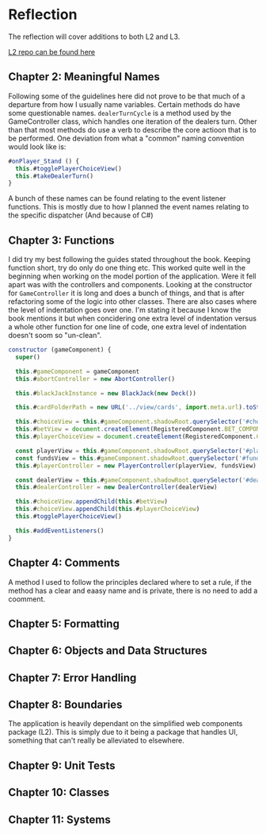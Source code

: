 # Reflection
The reflection will cover additions to both L2 and L3.

[L2 repo can be found here](https://github.com/SimonDaraf/simplified-web-components)

## Chapter 2: Meaningful Names
Following some of the guidelines here did not prove to be that much of a departure from how I usually name variables.
Certain methods do have some questionable names. `dealerTurnCycle` is a method used by the GameController class, which handles one iteration of the dealers turn. Other than that most methods do use a verb to describe the core actioon that is to be performed. One deviation from what a "common" naming convention would look like is:
```js
#onPlayer_Stand () {
  this.#togglePlayerChoiceView()
  this.#takeDealerTurn()
}
```
A bunch of these names can be found relating to the event listener functions. This is mostly due to how I planned the event names relating to the specific dispatcher (And because of C#)
## Chapter 3: Functions
I did try my best following the guides stated throughout the book. Keeping function short, try do only do one thing etc. This worked quite well in the beginning when working
on the model portion of the application. Were it fell apart was with the controllers and components. Looking at the constructor for `GameController` it is long and does a bunch of things, and that is after refactoring some of the logic into other classes. There are also cases where the level of indentation goes over one. I'm stating it because I know the book mentions it but when concidering one extra level of indentation versus a whole other function for one line of code, one extra level of indentation doesn't soom so "un-clean".

```js
constructor (gameComponent) {
  super()

  this.#gameComponent = gameComponent
  this.#abortController = new AbortController()

  this.#blackJackInstance = new BlackJack(new Deck())

  this.#cardFolderPath = new URL('../view/cards', import.meta.url).toString()

  this.#choiceView = this.#gameComponent.shadowRoot.querySelector('#choice')
  this.#betView = document.createElement(RegisteredComponent.BET_COMPONENT.componentName)
  this.#playerChoiceView = document.createElement(RegisteredComponent.CHOICE_COMPONENT.componentName)

  const playerView = this.#gameComponent.shadowRoot.querySelector('#player-hand')
  const fundsView = this.#gameComponent.shadowRoot.querySelector('#fund-displayer')
  this.#playerController = new PlayerController(playerView, fundsView)

  const dealerView = this.#gameComponent.shadowRoot.querySelector('#dealer-hand')
  this.#dealerController = new DealerController(dealerView)

  this.#choiceView.appendChild(this.#betView)
  this.#choiceView.appendChild(this.#playerChoiceView)
  this.#togglePlayerChoiceView()

  this.#addEventListeners()
}
```

## Chapter 4: Comments
A method I used to follow the principles declared where to set a rule, if the method has a clear and eaasy name and is private, there is no need to add a coomment. 
## Chapter 5: Formatting
## Chapter 6: Objects and Data Structures
## Chapter 7: Error Handling
## Chapter 8: Boundaries
The application is heavily dependant on the simplified web components package (L2). This is simply due to it being a package that handles UI, something that can't really be alleviated
to elsewhere.
## Chapter 9: Unit Tests
## Chapter 10: Classes
## Chapter 11: Systems